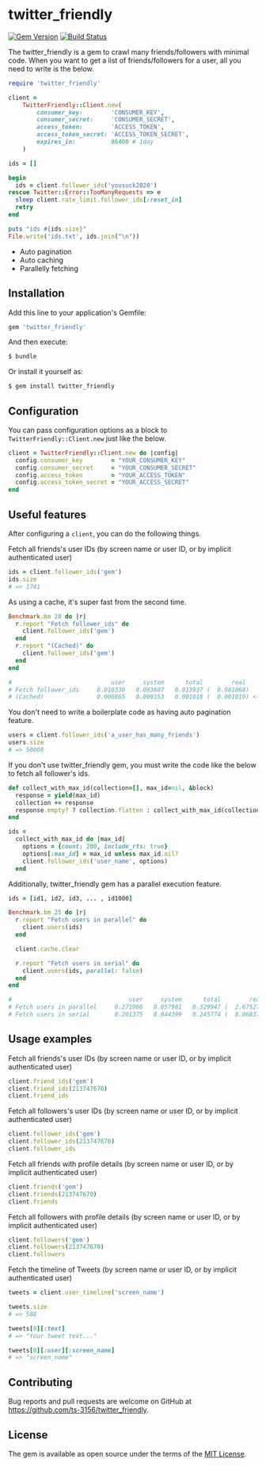 # twitter_friendly

[![Gem Version](https://badge.fury.io/rb/twitter_friendly.png)](https://badge.fury.io/rb/twitter_friendly)
[![Build Status](https://travis-ci.org/ts-3156/twitter_friendly.svg?branch=master)](https://travis-ci.org/ts-3156/twitter_friendly)

The twitter_friendly is a gem to crawl many friends/followers with minimal code. When you want to get a list of friends/followers for a user, all you need to write is the below.

```ruby
require 'twitter_friendly'

client =
    TwitterFriendly::Client.new(
        consumer_key:        'CONSUMER_KEY',
        consumer_secret:     'CONSUMER_SECRET',
        access_token:        'ACCESS_TOKEN',
        access_token_secret: 'ACCESS_TOKEN_SECRET',
        expires_in:          86400 # 1day
    )

ids = []

begin
  ids = client.follower_ids('yousuck2020')
rescue Twitter::Error::TooManyRequests => e
  sleep client.rate_limit.follower_ids[:reset_in]
  retry
end

puts "ids #{ids.size}"
File.write('ids.txt', ids.join("\n"))
```

- Auto pagination
- Auto caching
- Parallelly fetching

## Installation

Add this line to your application's Gemfile:

```ruby
gem 'twitter_friendly'
```

And then execute:

```bash
$ bundle
```

Or install it yourself as:

```bash
$ gem install twitter_friendly
```

## Configuration

You can pass configuration options as a block to `TwitterFriendly::Client.new` just like the below.

```ruby
client = TwitterFriendly::Client.new do |config|
  config.consumer_key        = "YOUR_CONSUMER_KEY"
  config.consumer_secret     = "YOUR_CONSUMER_SECRET"
  config.access_token        = "YOUR_ACCESS_TOKEN"
  config.access_token_secret = "YOUR_ACCESS_SECRET"
end
```

## Useful features

After configuring a `client`, you can do the following things.

Fetch all friends's user IDs (by screen name or user ID, or by implicit authenticated user)

```ruby
ids = client.follower_ids('gem')
ids.size
# => 1741
```

As using a cache, it's super fast from the second time.

```ruby
Benchmark.bm 20 do |r|
  r.report "Fetch follower_ids" do
    client.follower_ids('gem')
  end
  r.report "(Cached)" do
    client.follower_ids('gem')
  end
end

#                            user     system      total        real
# Fetch follower_ids     0.010330   0.003607   0.013937 (  0.981068)
# (Cached)               0.000865   0.000153   0.001018 (  0.001019) <- Roughly 900 times faster!
```

You don't need to write a boilerplate code as having auto pagination feature.

```ruby
users = client.follower_ids('a_user_has_many_friends')
users.size
# => 50000
```

If you don't use twitter_friendly gem, you must write the code like the below to fetch all follower's ids.

```ruby
def collect_with_max_id(collection=[], max_id=nil, &block)
  response = yield(max_id)
  collection += response
  response.empty? ? collection.flatten : collect_with_max_id(collection, response.last.id - 1, &block)
end

ids =
  collect_with_max_id do |max_id|
    options = {count: 200, include_rts: true}
    options[:max_id] = max_id unless max_id.nil?
    client.follower_ids('user_name', options)
  end
```

Additionally, twitter_friendly gem has a parallel execution feature.

```ruby
ids = [id1, id2, id3, ... , id1000]

Benchmark.bm 25 do |r|
  r.report "Fetch users in parallel" do
    client.users(ids)
  end

  client.cache.clear

  r.report "Fetch users in serial" do
    client.users(ids, parallel: false)
  end
end

#                                 user     system      total        real
# Fetch users in parallel     0.271966   0.057981   0.329947 (  2.675270) <- Super fast!
# Fetch users in serial       0.201375   0.044399   0.245774 (  8.068372)
```

## Usage examples

Fetch all friends's user IDs (by screen name or user ID, or by implicit authenticated user)

```ruby
client.friend_ids('gem')
client.friend_ids(213747670)
client.friend_ids
```

Fetch all followers's user IDs (by screen name or user ID, or by implicit authenticated user)

```ruby
client.follower_ids('gem')
client.follower_ids(213747670)
client.follower_ids
```

Fetch all friends with profile details (by screen name or user ID, or by implicit authenticated user)

```ruby
client.friends('gem')
client.friends(213747670)
client.friends
```

Fetch all followers with profile details (by screen name or user ID, or by implicit authenticated user)

```ruby
client.followers('gem')
client.followers(213747670)
client.followers
```


Fetch the timeline of Tweets (by screen name or user ID, or by implicit authenticated user)

```ruby
tweets = client.user_timeline('screen_name')

tweets.size
# => 588

tweets[0][:text]
# => "Your tweet text..."

tweets[0][:user][:screen_name]
# => "screen_name"
```

## Contributing

Bug reports and pull requests are welcome on GitHub at https://github.com/ts-3156/twitter_friendly.

## License

The gem is available as open source under the terms of the [MIT License](https://opensource.org/licenses/MIT).
